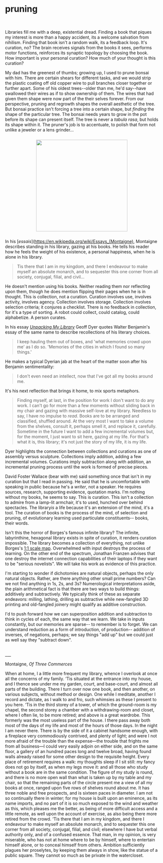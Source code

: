# pruning 

<br>

<span style="margin: 0 auto; max-width: 600;">

Libraries fill me with a deep, existential dread. Finding a book that piques my interest is more than a happy accident, its a welcome salvation from nihilism. Finding that book isn't a random walk, its a feedback loop. It's curation, no? The brain receives signals from the books it sees, performs motor functions, reinforces its synaptic topology by choosing the book. How important is your personal curation? How much of your thought is this curation? 

My dad has the greenest of thumbs; growing up, I used to prune bonsai with him. There are certain shears for different tasks, and we would strip the plastic coating off old copper wire to pull branches closer together or further apart. Some of his oldest trees--older than me, he'd say--have swallowed their wires as if to show ownership of them. The wires that had given them shape were now part of the their selves forever. From our perspective, pruning and regrowth shapes the overall aesthetic of the tree. But bonsai practice isn't forcing a tree into a certain shape, but *finding* the shape of the particular tree. The bonsai needs years to grow in the pot before its shape can present itself. The tree is never a *tabula rasa*, but holds its shape within it. The pruner's job is to accentuate, to polish that form not unlike a jeweler or a lens grinder...

<div style="text-align: center; padding: 10px; max-width: 600">
<img src="http://kuromatsubonsai.com/wp-content/uploads/2011/12/IMG_48112.jpg" width=300>
</div>

In his [*essais*](https://en.wikipedia.org/wiki/Essays_(Montaigne), Montaigne describes standing in his library, gazing at his books. He tells his reader how he feels the weight of his existence, a personal happiness, when he is alone in his library. 

>Tis there that I am in my kingdom, and there I endeavour to make myself an absolute monarch, and to sequester this one corner from all society, conjugal, filial, and civil... 

He doesn't mention using his books. Neither reading them nor reflecting upon them, though he does mention flipping their pages when he is in thought. This is collection, not a curation. Curation involves use, involves activity, involves agency. Collection involves storage. Collection involves selection criteria; it conjures a checklist. There is no feedback in collection, for it's a type of sorting. A robot could collect, could catalog, could alphabetize. A person curates.  

In his essay [*Unpacking My Library*](https://miamirail.org/essays/geoff-dyer/) Geoff Dyer quotes Walter Benjamin's essay of the same name to describe recollections of his literary choices. 

> I keep hauling them out of boxes, and 'what memories crowd upon me' as I do so. 'Memories of the cities in which I found so many things.'

He makes a typical Dyerian jab at the heart of the matter soon after his Benjamin sentimentality:

>I don't even need an intellect, now that I've got all my books around me. 

It's his next reflection that brings it home, to mix sports metaphors.

>Finding myself, at last, in the position for work I don't want to do any work. I can't go for more than a few moments without sliding back in my chair and gazing with massive self-love at my library. Needless to say, I have no impulse to *read*. Books are to be arranged and classified, shuffled around. At the very most I want to take a volume from the shelves, consult it, perhaps smell it, and replace it, carefully. Sometime in the future I want to add a few incremental volumes but, for the moment, I just want to sit here, gazing at my life. For that's what it is, this library; it's not just the story of my life, it is my life. 

Dyer highlights the connection between collections and curations as one of assembly versus sculpture. Collections imply addition, adding a few incremental volumes. Curations imply subtraction along with addition, an incremental pruning process until the work is formed of precise pieces. 

David Foster Wallace (bear with me) said something once that isn't in my curation but that I read in passing. He said that he is uncomfortable with speaking in public because he's a *writer*, not a speaker. He requires sources, research, supporting evidence, quotation marks. I'm nothing without my books, he seems to say. This is curation. This isn't a collection to admire from a lamp-lit armchair, it's to used, hunched over behind spectacles. The library*is* a life because it's an extension of the mind, it's a tool. The curation of books is the process of the mind, of selection and pruning, of evolutionary learning used particulate constituents-- books, their words. 

Isn't this the horror of Borges's famous infinite library? The infinite, labyrinthine, hexagonal library exists in spite of curation, it renders curation impossible. The library becomes a collection of everything, not unlike Borges's [1:1 scale map](https://en.wikipedia.org/wiki/On_Exactitude_in_Science). Overwhelmed with input destroys the process of learning. On the other end of the spectrum, Jonathan Franzen advises that one destroy the internet connection capabilities of their laptops if they want to be "serious novelists". We will take his work as evidence of this practice. 

I'm starting to wonder if dichotomies are natural objects, perhaps the only natural objects. Rather, are there anything other small prime numbers? Can we not find anything in 1s, 2s, and 3s? Numerological interpretations aside, the plain arithmetical fact is that there are two ways to build things: additively and subtractively. We typically think of these as separate endeavors: milling, lathing, drilling as subtractive while new-fangled 3D printing and old-fangled joinery might qualify as additive construction. 

I'd to push forward how we can superposition addition and subtraction to think in cycles of each, the same way that we learn. We take in inputs constantly, but our memories are sparse-- to remember is to forget. We can understand reduction as a form of introduction, of production-- addition of inverses, of negations, perhaps; we say things "add up" but we could just as well say they "subtract down". 

<br>
___
<br>

Montaigne, *Of Three Commerces*

When at home, I a little more frequent my library, whence I overlook at once all the concerns of my family. ‘Tis situated at the entrance into my house, and I thence see under me my garden, court, and base-court, and almost all parts of the building. There I turn over now one book, and then another, on various subjects, without method or design. One while I meditate, another I record and dictate, as I walk to and fro, such whimsies as these I present to you here. ‘Tis in the third storey of a tower, of which the ground-room is my chapel, the second storey a chamber with a withdrawing-room and closet, where I often lie, to be more retired; and above is a great wardrobe. This formerly was the most useless part of the house. I there pass away both most of the days of my life and most of the hours of those days. In the night I am never there. There is by the side of it a cabinet handsome enough, with a fireplace very commodiously contrived, and plenty of light; and were I not more afraid of the trouble than the expense—the trouble that frights me from all business—I could very easily adjoin on either side, and on the same floor, a gallery of an hundred paces long and twelve broad, having found walls already raised for some other design to the requisite height. Every place of retirement requires a walk: my thoughts sleep if I sit still: my fancy does not go by itself, as when my legs move it: and all those who study without a book are in the same condition. The figure of my study is round, and there is no more open wall than what is taken up by my table and my chair, so that the remaining parts of the circle present me a view of all my books at once, ranged upon five rows of shelves round about me. It has three noble and free prospects, and is sixteen paces in diameter. I am not so continually there in winter; for my house is built upon an eminence, as its name imports, and no part of it is so much exposed to the wind and weather as this, which pleases me the better, as being of more difficult access and a little remote, as well upon the account of exercise, as also being there more retired from the crowd. ‘Tis there that I am in my kingdom, and there I endeavour to make myself an absolute monarch, and to sequester this one corner from all society, conjugal, filial, and civil; elsewhere I have but verbal authority only, and of a confused essence. That man, in my opinion, is very miserable, who has not at home where to be by himself, where to entertain himself alone, or to conceal himself from others. Ambition sufficiently plagues her proselytes, by keeping them always in show, like the statue of a public square. They cannot so much as be private in the watercloset. 

</span>


